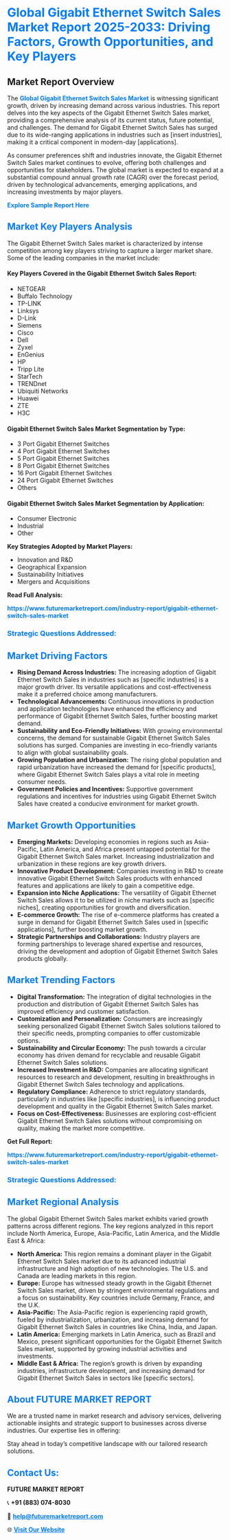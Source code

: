<h1 style="color: #007BFF;">Global Gigabit Ethernet Switch Sales Market Report 2025-2033: Driving Factors, Growth Opportunities, and Key Players</h1>

<section id="overview">
<h2>Market Report Overview</h2>
<p>The <a href="https://www.futuremarketreport.com/industry-report/gigabit-ethernet-switch-sales-market" style="color: #007BFF; text-decoration: none;"><strong>Global Gigabit Ethernet Switch Sales Market</strong></a> is witnessing significant growth, driven by increasing demand across various industries. This report delves into the key aspects of the Gigabit Ethernet Switch Sales market, providing a comprehensive analysis of its current status, future potential, and challenges. The demand for Gigabit Ethernet Switch Sales has surged due to its wide-ranging applications in industries such as [insert industries], making it a critical component in modern-day [applications].</p>
<p>As consumer preferences shift and industries innovate, the Gigabit Ethernet Switch Sales market continues to evolve, offering both challenges and opportunities for stakeholders. The global market is expected to expand at a substantial compound annual growth rate (CAGR) over the forecast period, driven by technological advancements, emerging applications, and increasing investments by major players.</p>
</section>

<section id="overview">
<p><a href="https://www.futuremarketreport.com/request-sample/reportId=109094" style="color: #007BFF; text-decoration: none;"><strong>Explore Sample Report Here</strong></a></p>
</section>

<section id="key-players">
<h2 style="color: #007BFF;">Market Key Players Analysis</h2>
<p>The Gigabit Ethernet Switch Sales market is characterized by intense competition among key players striving to capture a larger market share. Some of the leading companies in the market include:</p>
<h4>Key Players Covered in the Gigabit Ethernet Switch Sales Report:</h4>
<ul><li>NETGEAR</li><li>Buffalo Technology</li><li>TP-LINK</li><li>Linksys</li><li>D-Link</li><li>Siemens</li><li>Cisco</li><li>Dell</li><li>Zyxel</li><li>EnGenius</li><li>HP</li><li>Tripp Lite</li><li>StarTech</li><li>TRENDnet</li><li>Ubiquiti Networks</li><li>Huawei</li><li>ZTE</li><li>H3C</li></ul>
<h4>Gigabit Ethernet Switch Sales Market Segmentation by Type:</h4>
<ul><li>3 Port Gigabit Ethernet Switches</li><li>4 Port Gigabit Ethernet Switches</li><li>5 Port Gigabit Ethernet Switches</li><li>8 Port Gigabit Ethernet Switches</li><li>16 Port Gigabit Ethernet Switches</li><li>24 Port Gigabit Ethernet Switches</li><li>Others</li></ul>

<h4>Gigabit Ethernet Switch Sales Market Segmentation by Application:</h4>
<ul><li>Consumer Electronic</li><li>Industrial</li><li>Other</li></ul>
<p><strong>Key Strategies Adopted by Market Players:</strong></p>
<ul>
<li>Innovation and R&D</li>
<li>Geographical Expansion</li>
<li>Sustainability Initiatives</li>
<li>Mergers and Acquisitions</li>
</ul>
</section>

<section>
<p><strong>Read Full Analysis: </strong></p><a href="https://www.futuremarketreport.com/industry-report/gigabit-ethernet-switch-sales-market" style="color: #007BFF; text-decoration: none;"><strong>https://www.futuremarketreport.com/industry-report/gigabit-ethernet-switch-sales-market</strong></a>
<h3 style="color: #007BFF;">Strategic Questions Addressed:</h3>
</section>

<section id="driving-factors">
<h2 style="color: #007BFF;">Market Driving Factors</h2>
<ul>
<li><strong>Rising Demand Across Industries:</strong> The increasing adoption of Gigabit Ethernet Switch Sales in industries such as [specific industries] is a major growth driver. Its versatile applications and cost-effectiveness make it a preferred choice among manufacturers.</li>
<li><strong>Technological Advancements:</strong> Continuous innovations in production and application technologies have enhanced the efficiency and performance of Gigabit Ethernet Switch Sales, further boosting market demand.</li>
<li><strong>Sustainability and Eco-Friendly Initiatives:</strong> With growing environmental concerns, the demand for sustainable Gigabit Ethernet Switch Sales solutions has surged. Companies are investing in eco-friendly variants to align with global sustainability goals.</li>
<li><strong>Growing Population and Urbanization:</strong> The rising global population and rapid urbanization have increased the demand for [specific products], where Gigabit Ethernet Switch Sales plays a vital role in meeting consumer needs.</li>
<li><strong>Government Policies and Incentives:</strong> Supportive government regulations and incentives for industries using Gigabit Ethernet Switch Sales have created a conducive environment for market growth.</li>
</ul>
</section>

<section id="growth-opportunities">
<h2 style="color: #007BFF;">Market Growth Opportunities</h2>
<ul>
<li><strong>Emerging Markets:</strong> Developing economies in regions such as Asia-Pacific, Latin America, and Africa present untapped potential for the Gigabit Ethernet Switch Sales market. Increasing industrialization and urbanization in these regions are key growth drivers.</li>
<li><strong>Innovative Product Development:</strong> Companies investing in R&D to create innovative Gigabit Ethernet Switch Sales products with enhanced features and applications are likely to gain a competitive edge.</li>
<li><strong>Expansion into Niche Applications:</strong> The versatility of Gigabit Ethernet Switch Sales allows it to be utilized in niche markets such as [specific niches], creating opportunities for growth and diversification.</li>
<li><strong>E-commerce Growth:</strong> The rise of e-commerce platforms has created a surge in demand for Gigabit Ethernet Switch Sales used in [specific applications], further boosting market growth.</li>
<li><strong>Strategic Partnerships and Collaborations:</strong> Industry players are forming partnerships to leverage shared expertise and resources, driving the development and adoption of Gigabit Ethernet Switch Sales products globally.</li>
</ul>
</section>

<section id="trending-factors">
<h2 style="color: #007BFF;">Market Trending Factors</h2>
<ul>
<li><strong>Digital Transformation:</strong> The integration of digital technologies in the production and distribution of Gigabit Ethernet Switch Sales has improved efficiency and customer satisfaction.</li>
<li><strong>Customization and Personalization:</strong> Consumers are increasingly seeking personalized Gigabit Ethernet Switch Sales solutions tailored to their specific needs, prompting companies to offer customizable options.</li>
<li><strong>Sustainability and Circular Economy:</strong> The push towards a circular economy has driven demand for recyclable and reusable Gigabit Ethernet Switch Sales solutions.</li>
<li><strong>Increased Investment in R&D:</strong> Companies are allocating significant resources to research and development, resulting in breakthroughs in Gigabit Ethernet Switch Sales technology and applications.</li>
<li><strong>Regulatory Compliance:</strong> Adherence to strict regulatory standards, particularly in industries like [specific industries], is influencing product development and quality in the Gigabit Ethernet Switch Sales market.</li>
<li><strong>Focus on Cost-Effectiveness:</strong> Businesses are exploring cost-efficient Gigabit Ethernet Switch Sales solutions without compromising on quality, making the market more competitive.</li>
</ul>
</section>

<section>
<p><strong>Get Full Report: </strong></p><a href="https://www.futuremarketreport.com/industry-report/gigabit-ethernet-switch-sales-market" style="color: #007BFF; text-decoration: none;"><strong>https://www.futuremarketreport.com/industry-report/gigabit-ethernet-switch-sales-market</strong></a>
<h3 style="color: #007BFF;">Strategic Questions Addressed:</h3>
</section>


<section id="regional-analysis">
<h2 style="color: #007BFF;">Market Regional Analysis</h2>
<p>The global Gigabit Ethernet Switch Sales market exhibits varied growth patterns across different regions. The key regions analyzed in this report include North America, Europe, Asia-Pacific, Latin America, and the Middle East & Africa:</p>
<ul>
<li><strong>North America:</strong> This region remains a dominant player in the Gigabit Ethernet Switch Sales market due to its advanced industrial infrastructure and high adoption of new technologies. The U.S. and Canada are leading markets in this region.</li>
<li><strong>Europe:</strong> Europe has witnessed steady growth in the Gigabit Ethernet Switch Sales market, driven by stringent environmental regulations and a focus on sustainability. Key countries include Germany, France, and the U.K.</li>
<li><strong>Asia-Pacific:</strong> The Asia-Pacific region is experiencing rapid growth, fueled by industrialization, urbanization, and increasing demand for Gigabit Ethernet Switch Sales in countries like China, India, and Japan.</li>
<li><strong>Latin America:</strong> Emerging markets in Latin America, such as Brazil and Mexico, present significant opportunities for the Gigabit Ethernet Switch Sales market, supported by growing industrial activities and investments.</li>
<li><strong>Middle East & Africa:</strong> The region’s growth is driven by expanding industries, infrastructure development, and increasing demand for Gigabit Ethernet Switch Sales in sectors like [specific sectors].</li>
</ul>
</section>

<footer>
<h2 style="color: #007BFF;">About FUTURE MARKET REPORT</h2>
<p>We are a trusted name in market research and advisory services, delivering actionable insights and strategic support to businesses across diverse industries. Our expertise lies in offering:</p>

<p>Stay ahead in today’s competitive landscape with our tailored research solutions.</p>

<h2 style="color: #007BFF;">Contact Us:</h2>
<p><strong>FUTURE MARKET REPORT</strong></p>
<p>📞 <strong>+91 (883) 074-8030</strong></p>
<p>📧 <strong><a href="mailto:help@futuremarketreport.com" style="color: #007BFF;">help@futuremarketreport.com</a></strong></p>
<p>🌐 <strong><a href="https://www.futuremarketreport.com/" style="color: #007BFF;">Visit Our Website</a></strong></p>
</footer>